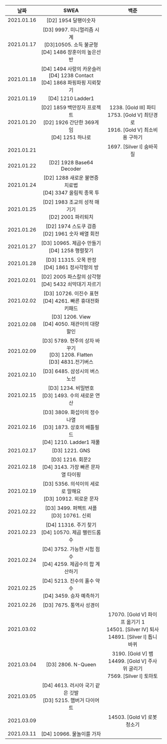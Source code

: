 |    날짜    |                             SWEA                             |                             백준                             |
| :--------: | :----------------------------------------------------------: | :----------------------------------------------------------: |
| 2021.01.16 |                     [D2] 1954 달팽이숫자                     |                                                              |
| 2021.01.17 | [D3] 9997. 미니멀리즘 시계 <br />[D3]10505. 소득 불균형 <br />[D4] 1486 장훈이의 높은선반 |                                                              |
| 2021.01.18 | [D4] 1494 사랑의 카운슬러 <br />[D4] 1238 Contact <br />[D4] 1868 파핑파핑 지뢰찾기 |                                                              |
| 2021.01.19 |                      [D4] 1210 Ladder1                       |                                                              |
| 2021.01.20 | [D2] 1859 백만장자 프로젝트 <br />[D2] 1926 간단한 369게임 <br />[D4] 1251 하나로 | 1238. [Gold III] 파티 <br />1753. [Gold V] 최단경로 <br />1916. [Gold V]  최소비용 구하기 |
| 2021.01.21 |                                                              |                  1697. [Silver I]  숨바꼭질                  |
| 2021.01.22 |                   [D2] 1928 Base64 Decoder                   |                                                              |
| 2021.01.24 | [D2] 1288 새로운 불면증 치료법 <br />[D4] 3347 올림픽 종목 투 |                                                              |
| 2021.01.25 |    [D2] 1983 조교의 성적 매기기 <br />[D2] 2001 파리퇴치     |                                                              |
| 2021.01.26 |     [D2] 1974 스도쿠 검증 <br />[D2] 1961 숫자 배열 회전     |                                                              |
| 2021.01.27 |      [D3] 10965. 제곱수 만들기 <br />[D4] 1258 행렬찾기      |                                                              |
| 2021.01.28 |     [D3] 11315. 오목 판정 <br />[D4] 1861 정사각형의 방      |                                                              |
| 2021.02.01 |   [D2] 2005 파스칼의 삼각형<br />[D4] 5432 쇠막대기 자르기   |                                                              |
| 2021.02.02 | [D3] 10726. 이진수 표현 <br />[D4] 4261. 빠른 휴대전화 키패드 |                                                              |
| 2021.02.08 |     [D3] 1206. View <br />[D4] 4050. 재관이의 대량 할인      |                                                              |
| 2021.02.09 | [D3] 5789. 현주의 상자 바꾸기 <br />[D3] 1208. Flatten <br />[D3] 4831.전기버스 |                                                              |
| 2021.02.10 |                [D3] 6485. 삼성시의 버스 노선                 |                                                              |
| 2021.02.15 |    [D3] 1234. 비밀번호  <br />[D3] 1493. 수의 새로운 연산    |                                                              |
| 2021.02.16 | [D3] 3809. 화섭이의 정수 나열 <br />[D3] 1873. 상호의 배틀필드 <br />[D4] 1210. Ladder1 재풀 |                                                              |
| 2021.02.17 |                        [D3] 1221. GNS                        |                                                              |
| 2021.02.18 |  [D3] 1216. 회문2 <br />[D4] 3143. 가장 빠른 문자열 타이핑   |                                                              |
| 2021.02.19 | [D3] 5356. 의석이의 세로로 말해요 <br />[D3] 10912. 외로운 문자 |                                                              |
| 2021.02.22 |        [D3] 3499. 퍼펙트 셔플 <br />[D3] 10761. 신뢰         |                                                              |
| 2021.02.23 |   [D4] 11316. 주기 찾기 <br />[D4] 10570. 제곱 팰린드롬 수   |                                                              |
| 2021.02.24 | [D4] 3752. 가능한 시험 점수<br />[D4] 4259. 제곱수의 합 계산하기 |                                                              |
| 2021.02.25 |  [D4] 5213. 진수의 홀수 약수 <br />[D4] 3459. 승자 예측하기  |                                                              |
| 2021.02.26 |                   [D3] 7675. 통역사 성경이                   |                                                              |
| 2021.03.02 |                                                              | 17070. [Gold V] 파이프 옮기기 1 <br />14501. [Silver IV] 퇴사 <br />14891. [Silver I] 톱니바퀴 |
| 2021.03.04 |                      [D3] 2806. N-Queen                      | 3190. [Gold V] 뱀 <br />14499. [Gold V] 주사위 굴리기 <br />7569. [Silver I] 토마토 |
| 2021.03.05 | [D4] 4613. 러시아 국기 같은 깃발 <br />[D3] 5215. 햄버거 다이어트 |                                                              |
| 2021.03.09 |                                                              |                  14503. [Gold V] 로봇청소기                  |
| 2021.03.11 |                  [D4] 10966. 물놀이를 가자                   |                                                              |

